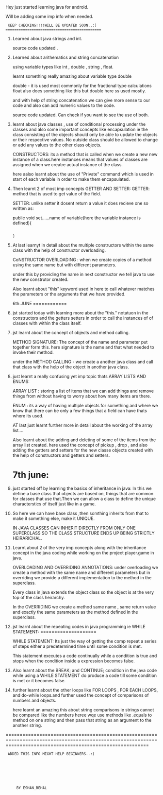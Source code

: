 Hey just started learning java for android.

Will be adding some imp info when needed.


     KEEP CHECKING!!!!WILL BE UPDATED SOON..:)
    ============================================

1. Learned about java strings and int.
    
    source code updated .

2. Learned about arithematics and string concatenation

   using variable types like int , double , string , float.

   learnt something really amazing about variable type double

   double - it is used most commonly for the fractional type calculations
            float also does something like this but double here ss used
            mostly.

    and with help of string concatenation we can give more sense to our code and 
    also can add numeric values to the code.
    
     source code updated. Can check if you want to see the use of both.

3. learnt about java classes , use of conditional processing under the classes
   and also some important concepts like encapsulation ie the class consisting of the objects should
   only be able to update the objects or their respective values. No outside class should be allowed 
   to change or add any values to the other class objects.
   
   CONSTRUCTORS: its a method that is called when we create a new new instance of a class.here instances means that
   values of classes are assigned when we creatre actual instance of the class.

   here aalso learnt about the use of "Private" command which is used in start of each variable in order to make them encapsulated.
   
4. Then learnt 2 of most imp concepts GETTER AND SETTER:
    GETTER: method that is used to get value of the field.
    
    SETTER: unlike setter it dosent return a value it does recieve one so written as:
   
     public void set......name of variable(here the variable instance is defined){

                                                                                }

5. At last learnyt in detail about the multiple constructors within the same class
   with the help of constructor overloading.
   
   CoNSTRUCTOR OVERLOADING : when we create copies of a method using the same name
      but with different parameters.
    
   under this by providing the name in next constructor we tell java to use the new construtor created.

   Also learnt about "this" keyword used in here to call whatever matches the parameters 
   or the arguments that we have provided.


   6th JUNE
  ============

1. jst started today with learning more about the "this." notatuon in the constructors and the getters
   setters in order to call the instances of of classes with within the class itself.

2. jst learnt about the concept of objects and method calling.

   METHOD SIGNATURE: The concept of the name and parameter put together form this.
           here signature is the name and that what needed to invoke their method.

    under the METHOD CALLING - we create a another java class and call that class with
    the help of the object in another java class.

3. just learnt a really confusing yet imp topic thats ARRAY LISTS AND ENUMS:

   ARRAY LIST : storing a list of items that we can add things and remove things from
       without having to worry about how many items are there.


   ENUM : its a way of having multiple objects for something and where we know that there can
       be only a few things that a field can have thats where its used.

    AT last just learnt further more in detail about the working of the array list....

    Also learnt about the adding and deleting of some of the items from the array list created.
    here used the concept of pickup , drop , and also adding the getters and setters for the new 
    classe objects created with the help of constructors and getters and setters.


    7th june: 
   ===========

1. just started off by learning the basics of inheritance in java:
   In this we define a base class that objects are based on, things that are common for classes
   that use that.Then we can allow a class to define the unique characterstics of itself just like in a game.

2. So here we can have base class ,then somthing inherits from that to make it something else, make it UNIQUE.

   IN JAVA CLASSES CAN INHERIT DIRECTLY FROM ONLY ONE SUPERCLASS SO THE CLASS STRUCTURE ENDS UP BEING STRICTLY 
   HEIRARICHAL.

3. Learnt about 2 of the very imp concepts along with the inheritance concept in the java coding while working on the
   project player.game in java.

   OVERLOADING AND OVERRIDING ANNOTATIONS: under overloading we create a method with the same name and different parameters
   but in overriding we provide a different implementation to the method in the superclass.


   Every class in java extends the object class so the object is at the very top of the class heirarchy.
   
   In the OVERRIDING we create a method same name , same return value and exactly the same parameters as the 
   method defined in the superclass.

4. jst learnt about the repeating codes in java programming ie WHILE STATEMENT:
                                                             ====================

   WHILE STATEMENT: Its just the way of getting the comp repeat a series of steps either a predetermined time
   until some condition is met.

   This statement executes a code continually while a condition is true and  stops when the condition inside a expression 
   becomes false.

5. Also learnt about the BREAK; and CONTINUE; condition in the java code while using a WHILE STATEMENT do produce a code 
    till some condition is met or it becomes false.

6. further learnt about the other loops like FOR LOOPS , FOR EACH LOOPS, and do-while loops.and further used the concept of comparisons
   of numbers and objects.

   here learnt an amazing this about string comparisons ie strings cannot be compared like the numbers heree wqe use methods like
   .equals to method on one string and then pass that string as an argument to the another string.

===============================================================================================================================================================

 





    





    

 

     ADDED THIS INFO MIGHT HELP BEGINNERS..:)







         BY ESHAN_BEHAL  

